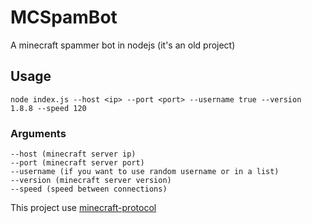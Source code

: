 # MCSpamBot
A minecraft spammer bot in nodejs (it's an old project)

## Usage

```
node index.js --host <ip> --port <port> --username true --version 1.8.8 --speed 120
```

### Arguments
```
--host (minecraft server ip)
--port (minecraft server port)
--username (if you want to use random username or in a list)
--version (minecraft server version)
--speed (speed between connections)
```

This project use [minecraft-protocol](https://github.com/PrismarineJS/node-minecraft-protocol)
